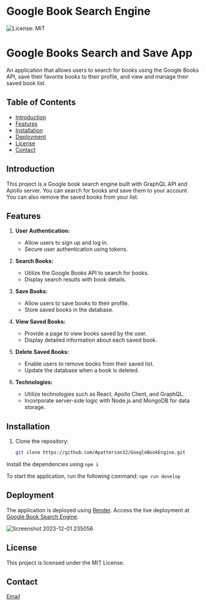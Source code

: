 # Google Book Search Engine

![License: MIT](https://img.shields.io/badge/License-MIT-blue.svg)

# Google Books Search and Save App

An application that allows users to search for books using the Google Books API, save their favorite books to their profile, and view and manage their saved book list.


## Table of Contents

- [Introduction](#introduction)
- [Features](#features)
- [Installation](#installation)
- [Deployment](#deployment)
- [License](#license)
- [Contact](#contact)

## Introduction

This project is a Google book search engine built with GraphQL API and Apollo server. You can search for books and save them to your account. You can also remove the saved books from your list.


## Features

1. **User Authentication:**
   - Allow users to sign up and log in.
   - Secure user authentication using tokens.

2. **Search Books:**
   - Utilize the Google Books API to search for books.
   - Display search results with book details.

3. **Save Books:**
   - Allow users to save books to their profile.
   - Store saved books in the database.

4. **View Saved Books:**
   - Provide a page to view books saved by the user.
   - Display detailed information about each saved book.

5. **Delete Saved Books:**
   - Enable users to remove books from their saved list.
   - Update the database when a book is deleted.

6.  **Technologies:**
    - Utilize technologies such as React, Apollo Client, and GraphQL.
    - Incorporate server-side logic with Node.js and MongoDB for data storage.



## Installation

1. Clone the repository:

   ```bash
   git clone https://github.com/Apatterson32/GoogleBookEngine.git

Install the dependencies using `npm i`

To start the application, run the following command: `npm run develop`


## Deployment

The application is deployed using [Render](https://render.com). Access the live deployment at [Google Book Search Engine]().

![Screenshot 2023-12-01 235056](https://github.com/Apatterson32/GoogleBookEngine/assets/135552416/cf0a5c4b-8e50-44ba-bf33-c23f1f805e9b)



## License

This project is licensed under the MIT License.

## Contact

[Email](pattersonal10@gmail.com)